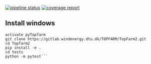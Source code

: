 [![pipeline status](https://gitlab.windenergy.dtu.dk/TOPFARM/TopFarm2/badges/master/pipeline.svg)](https://gitlab.windenergy.dtu.dk/TOPFARM/TopFarm2/commits/master)
[![coverage report](https://gitlab.windenergy.dtu.dk/TOPFARM/TopFarm2/badges/master/coverage.svg)](https://gitlab.windenergy.dtu.dk/TOPFARM/TopFarm2/commits/master)



Install windows
---------------

```conda create -n pyTopfarm python=3.6
activate pyTopfarm
git clone https://gitlab.windenergy.dtu.dk/TOPFARM/TopFarm2.git
cd Topfarm2
pip install -e .
cd tests
python -m pytest```
